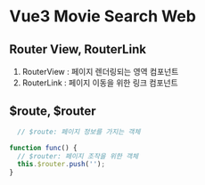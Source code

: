 # Vue3 Movie Search Web


## Router View, RouterLink

1. RouterView : 페이지 렌더링되는 영역 컴포넌트  
2. RouterLink : 페이지 이동을 위한 링크 컴포넌트   


## $route, $router
```javascript
  // $route: 페이지 정보를 가지는 객체

function func() {
  // $router: 페이지 조작을 위한 객체
  this.$router.push(''); 
}
```